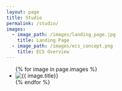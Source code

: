 ```yaml
---
layout: page
title: Studio
permalink: /studio/
images:
  - image_path: /images/landing_page.jpg
    title: Landing Page
  - image_path: /images/ecs_concept.png
    title: ECS Overview
---
```


<ul class="photo-gallery">
  {% for image in page.images %}
    <li><img src="{{ image.image_path }}" alt="{{ image.title}}"/></li>
  {% endfor %}
</ul>